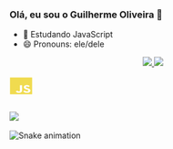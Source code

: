 ### Olá, eu sou o Guilherme Oliveira 👋


- 🌱 Estudando JavaScript
- 😄 Pronouns: ele/dele

<div align="center">
  <a href="https://github.com/guilherme-oliveira-trybe">
  <img height="160em" src="https://github-readme-stats.vercel.app/api?username=guilherme-oliveira-trybe&show_icons=true&theme=dark&include_all_commits=true&count_private=true"/>
  <img height="160em" src="https://github-readme-stats.vercel.app/api/top-langs/?username=guilherme-oliveira-trybe&layout=compact&langs_count=7&theme=dark"/>
</div>
<div style="display: inline_block"><br>
  <img align="center" alt="Rafa-Js" height="30" width="40" src="https://raw.githubusercontent.com/devicons/devicon/master/icons/javascript/javascript-plain.svg">
</div>

##
  
<div>
  <a href="https://www.linkedin.com/in/guilherme-oliveira-28a8b467" target="_blank"><img src="https://img.shields.io/badge/-LinkedIn-%230077B5?style=for-the-badge&logo=linkedin&logoColor=white" target="_blank"></a>
  
  ![Snake animation](https://github.com/guilherme-oliveira-trybe/blob/output/github-contribution-grid-snake.svg)
</div>  
